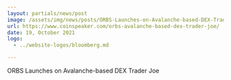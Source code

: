 ```yaml
---
layout: partials/news/post
image: /assets/img/news/posts/ORBS-Launches-on-Avalanche-based-DEX-Trader-Joe.png
url: https://www.coinspeaker.com/orbs-avalanche-based-dex-trader-joe/
date: 19, October 2021
logo: 
  - ../website-logos/bloomberg.md

---
```



ORBS Launches on Avalanche-based DEX Trader Joe